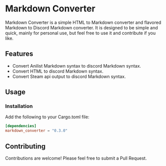 # Markdown Converter

Markdown Converter is a simple HTML to Markdown converter and flavored Markdown to Discord Markdown converter. It is
designed to be simple and quick, mainly for personal use, but feel free to use it and contribute if you like.

## Features

- Convert Anilist Markdown syntax to discord Markdown syntax.
- Convert HTML to discord Markdown syntax.
- Convert Steam api output to discord Markdown syntax.

## Usage

### Installation

Add the following to your Cargo.toml file:

```toml
[dependencies]
markdown_converter = "0.3.0"
```

## Contributing

Contributions are welcome! Please feel free to submit a Pull Request.
